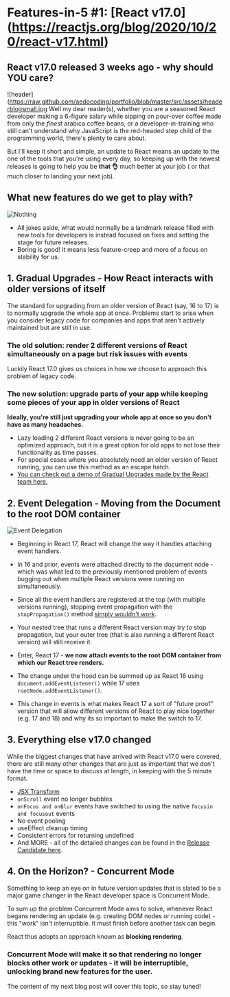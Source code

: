 # Features-in-5 #1: [React v17.0] (https://reactjs.org/blog/2020/10/20/react-v17.html)
## React v17.0 released 3 weeks ago - why should YOU care?
![header](https://raw.github.com/aedocoding/portfolio/blob/master/src/assets/headerblogsmall.jpg
Well my dear reader(s), whether you are a seasoned React developer making a 6-figure salary while sipping on pour-over coffee made from only the _finest_ arabica coffee beans, or a developer-in-training who still can't understand why JavaScript is the red-headed step child of the programming world, there's plenty to care about. 

But I'll keep it short and simple, an update to React means an update to the one of the tools that you're using every day, so keeping up with the newest releases is going to help you be __that 👌__ much better at your job ( or that much closer to landing your next job).

## What new features do we get to play with?
![Nothing ](https://media0.giphy.com/media/nYogYgSmIJaIo/giphy.gif?cid=ecf05e471aff41dc34a43dbea57e200a32cbffdebcd5868b&rid=giphy.gif)

- All jokes aside, what would normally be a landmark release filled with new tools for developers is instead focused on fixes and setting the stage for future releases.
- Boring is good! It means less feature-creep and more of a focus on stability for us.

## 1. Gradual Upgrades - How React interacts with older versions of itself
The standard for upgrading from an older version of React (say, 16 to 17) is to normally upgrade the whole app at once.
Problems start to arise when you consider legacy code for companies and apps that aren't actively maintained but are still in use. 
### The old solution: render 2 different versions of React simultaneously on a page but risk issues with events
Luckily React 17.0 gives us choices in how we choose to approach this problem of legacy code.
### The new solution: upgrade parts of your app while keeping some pieces of your app in older versions of React
__Ideally, you're still just upgrading your whole app at once so you don't have as many headaches.__

- Lazy loading 2 different React versions is never going to be an optimized approach, but it is a great option for old apps to not lose their functionality as time passes.
- For special cases where you absolutely need an older version of React running, you can use this method as an escape hatch.
- [You can check out a demo of Gradual Upgrades made by the React team here.](https://github.com/reactjs/react-gradual-upgrade-demo/)

## 2. Event Delegation - Moving from the Document to the root DOM container
![Event Delegation](https://reactjs.org/static/bb4b10114882a50090b8ff61b3c4d0fd/1e088/react_17_delegation.png)
- Beginning in React 17, React will change the way it handles attaching event handlers.

- In 16 and prior, events were attached directly to the document node - which was what led to the previously mentioned problem of events bugging out when multiple React versions were running on simultaneously.

- Since all the event handlers are registered at the top (with multiple versions running), stopping event propagation with the ```stopPropagation()``` method [simply wouldn't work](https://github.com/facebook/react/pull/8117).

- Your nested tree that runs a different React version may try to stop propagation, but your outer tree (that is also running a different React version) will still receive it.

- Enter, React 17 - __we now attach events to the root DOM container from which our React tree renders.__

- The change under the hood can be summed up as React 16 using ```document.addEventListener()``` while 17 uses ```rootNode.addEventListener()```.

- This change in events is what makes React 17 a sort of "future proof" version that will allow different versions of React to play nice together (e.g. 17 and 18) and why its so important to make the switch to 17.

## 3. Everything else v17.0 changed
While the biggest changes that have arrived with React v17.0 were covered, there are still many other changes that are just as important that we don't have the time or space to discuss at length, in keeping with the 5 minute format.
- [JSX Transform](https://reactjs.org/blog/2020/09/22/introducing-the-new-jsx-transform.html)
-  ```onScroll``` event no longer bubbles
- ```onFocus and onBlur``` events have switched to using the native ```focusin and focusout``` events
- No event pooling
- useEffect cleanup timing
- Consistent errors for returning undefined
- And MORE - all of the detailed changes can be found in the [Release Candidate here](https://reactjs.org/blog/2020/08/10/react-v17-rc.html#other-breaking-changes).

## 4. On the Horizon? - Concurrent Mode
Something to keep an eye on in future version updates that is slated to be a major game changer in the React developer space is Concurrent Mode. 

To sum up the problem Concurrent Mode aims to solve, whenever React begans rendering an update (e.g. creating DOM nodes or running code) - this "work" isn't interruptible. It must finish before another task can begin.

React thus adopts an approach known as __blocking rendering__.
### Concurrent Mode will make it so that rendering no longer blocks other work or updates - it will be interruptible, unlocking brand new features for the user.
The content of my next blog post will cover this topic, so stay tuned!